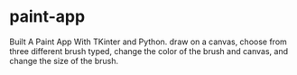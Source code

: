 # paint-app
Built A Paint App With TKinter and Python.  draw on a canvas, choose from three different brush typed, change the color of the brush and canvas, and change the size of the brush.
